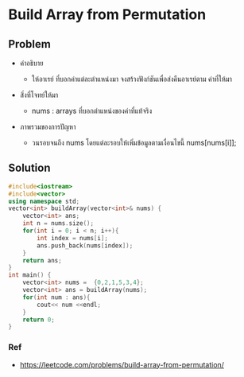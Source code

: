 # Build Array from Permutation

## Problem

- คำอธิบาย

  - ให้อาเรย์ ที่บอกค่าแต่ละตำแหน่งมา จงสร้างฟังก์ชันเพื่อส่งคืนอาเรย์ตาม ค่าที่ให้มา

- สิ่งที่โจทย์ให้มา

  - nums : arrays ที่บอกตำแหน่งของค่าที่แท้จริง

- ภาพรวมของการปัญหา
  - วนรอบจนถึง nums โดยแต่ละรอบให้เพิ่มข้อมูลตามเงื่อนไขนี้ nums[nums[i]];

## Solution

```c++
#include<iostream>
#include<vector>
using namespace std;
vector<int> buildArray(vector<int>& nums) {
    vector<int> ans;
    int n = nums.size();
    for(int i = 0; i < n; i++){
        int index = nums[i];
        ans.push_back(nums[index]);
    }
    return ans;
}
int main() {
    vector<int> nums =  {0,2,1,5,3,4};
    vector<int> ans = buildArray(nums);
    for(int num : ans){
        cout<< num <<endl;
    }
    return 0;
}
```

### Ref

- https://leetcode.com/problems/build-array-from-permutation/
